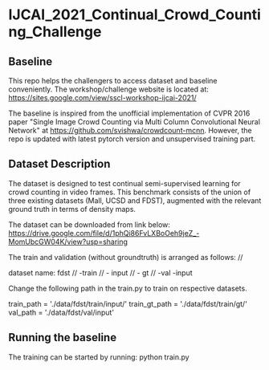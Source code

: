 # IJCAI_2021_Continual_Crowd_Counting_Challenge

## Baseline

This repo helps the challengers to access dataset and baseline conveniently. The workshop/challenge website is located at:
https://sites.google.com/view/sscl-workshop-ijcai-2021/

The baseline is inspired from the unofficial implementation of CVPR 2016 paper "Single Image Crowd Counting via Multi Column Convolutional Neural Network" at https://github.com/svishwa/crowdcount-mcnn. However, the repo is updated with latest pytorch version and unsupervised training part.

## Dataset Description

The dataset is designed to test continual semi-supervised learning for crowd counting in video frames. This benchmark consists of the union of three existing datasets (Mall, UCSD and FDST), augmented with the relevant ground truth in terms of density maps.

The dataset can be downloaded from link below:\
https://drive.google.com/file/d/1phQi86FvLXBoOeh9jeZ_-MomUbcGW04K/view?usp=sharing

The train and validation (without groundtruth) is arranged as follows: //

dataset name: fdst //
                  -train //
                        - input //
                        - gt //
                  -val
                      -input
                      
Change the following path in the train.py to train on respective datasets.

train_path = './data/fdst/train/input/'
train_gt_path = './data/fdst/train/gt/'
val_path = './data/fdst/val/input'
                      
## Running the baseline

The training can be started by running:
                                      python train.py
